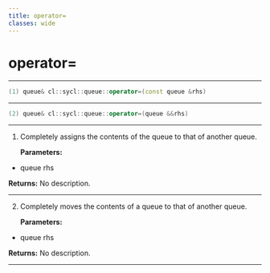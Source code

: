 ```yaml
---
title: operator=
classes: wide
---
```

# operator=

---

```cpp
(1) queue& cl::sycl::queue::operator=(const queue &rhs)
```

---

```cpp
(2) queue& cl::sycl::queue::operator=(queue &&rhs)
```

---

1. Completely assigns the contents of the queue to that of another queue. 

   **Parameters:**

  * queue rhs

   

   **Returns:** No description.

---

2. Completely moves the contents of a queue to that of another queue. 

   **Parameters:**

  * queue rhs

   

   **Returns:** No description.

---

